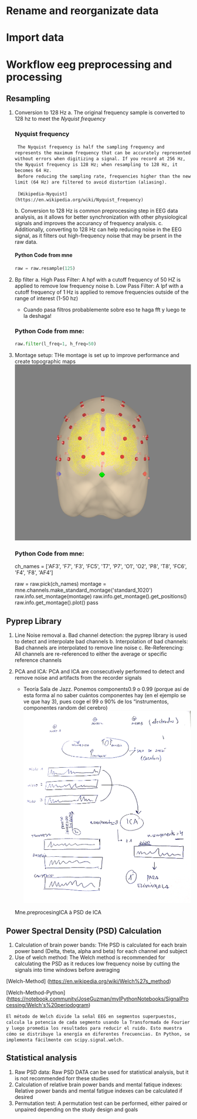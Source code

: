 # Rename and reorganizate data

# Import data

# Workflow eeg preprocessing and processing
## Resampling
1. Conversion to 128 Hz
   a. The original frequency sample is converted to 128 hz to meet the *Nyquist frequency*

    ### Nyquist frequency
        
        The Nyquist frequency is half the sampling frequency and represents the maximum frequency that can be accurately represented without errors when digitizing a signal. If you record at 256 Hz, the Nyquist frequency is 128 Hz; when resampling to 128 Hz, it becomes 64 Hz.
        Before reducing the sampling rate, frequencies higher than the new limit (64 Hz) are filtered to avoid distortion (aliasing).
        
        [Wikipedia-Nyquist](https://en.wikipedia.org/wiki/Nyquist_frequency)

    b. Conversion to 128 Hz is common preprocessing step in EEG data analysis, as it allows for better synchronization with other physiological signals and improves the accurancy of frequency analysis. 
    c. Additionally, converting to 128 Hz can help reducing noise in the EEG signal, as it filters out high-frequency noise that may be prsent in the raw data. 

    #### Python Code from mne
    
    ```python
    raw = raw.resample(125)
    ```

2. Bp filter
   a. High Pass Filter: A hpf with a cutoff frequency of 50 HZ is applied to remove low frequency noise 
   b. Low Pass Filter: A lpf with a cutoff frequency of 1 Hz is applied to remove frequencies outside of the range of interest (1-50 hz)

    * Cuando pasa filtros probablemente sobre eso te haga fft y luego te la deshaga!

     ### Python Code from mne: 
     
      ```python
      raw.filter(l_freq=1, h_freq=50)
      ```

3. Montage setup: THe montage is set up to improve performance and create topographic maps
![Gráfico de resultados](fiducials_references.png)

      ### Python Code from mne: 
     ch_names = ['AF3', 'F7', 'F3', 'FC5', 'T7', 'P7', 'O1', 'O2', 'P8', 'T8', 'FC6', 'F4', 'F8', 'AF4']
     
     raw = raw.pick(ch_names)
     montage = mne.channels.make_standard_montage('standard_1020') 
     raw.info.set_montage(montage)
     raw.info.get_montage().get_positions()
     raw.info.get_montage().plot()
     pass

## Pyprep Library
1. Line Noise removal
   a. Bad channel detection: the pyprep library is used to detect and interpolate bad channels
   b. Interpolation of bad channels: Bad channels are interpolated to remove line noise
   c. Re-Referencing: All channels are re-referenced to either the average or specific reference channels
2. PCA and ICA: PCA and ICA are consecutively performed to detect and remove noise and artifacts from the recorder signals
   * Teoría Sala de Jazz. Ponemos components0.9 o 0.99 (porque así de esta forma al no saber cuántos componentes hay (en el ejemplo se ve que hay 3), pues coge el 99 o 90% de los “instrumentos, componentes random del cerebro)
   ![Gráfico de resultados](ICA_JazzTheory.png)

   Mne.preprocesingICA à PSD de ICA

## Power Spectral Density (PSD) Calculation
1. Calculation of brain power bands: THe PSD is calculated for each brain power band (Delta, theta, alpha and beta) for each channel and subject
2. Use of welch method: The Welch method is recommended for calculating the PSD as it reduces low frequency noise by cutting the signals into time windows before averaging   

[Welch-Method] (https://en.wikipedia.org/wiki/Welch%27s_method)

[Welch-Method-Python] (https://notebook.community/JoseGuzman/myIPythonNotebooks/SignalProcessing/Welch's%20periodogram)

    El método de Welch divide la señal EEG en segmentos superpuestos, calcula la potencia de cada segmento usando la Transformada de Fourier y luego promedia los resultados para reducir el ruido. Esto muestra cómo se distribuye la energía en diferentes frecuencias. En Python, se implementa fácilmente con scipy.signal.welch.

## Statistical analysis
1. Raw PSD data: Raw PSD DATA can be used for statistical analysis, but it is not recommended forr these studies
2. Calculation of relative brain power bands and mental fatique indexes: Relative power bands and mental fatigue indexes can be calculated if desired
3. Permutation test: A permutation test can be performed, either paired or unpaired depending on the study design and goals
